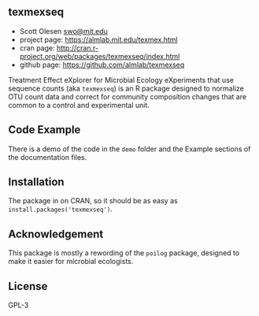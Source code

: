 ## texmexseq
* Scott Olesen <swo@mit.edu>
* project page: https://almlab.mit.edu/texmex.html
* cran page: http://cran.r-project.org/web/packages/texmexseq/index.html
* github page: https://github.com/almlab/texmexseq

Treatment Effect eXplorer for Microbial Ecology eXperiments that use sequence counts (aka `texmexseq`) is an R package designed to normalize OTU count data and correct for community composition changes that are common to a control and experimental unit.

## Code Example
There is a demo of the code in the `demo` folder and the Example sections of the documentation files.

## Installation
The package in on CRAN, so it should be as easy as `install.packages('texmexseq')`.

## Acknowledgement
This package is mostly a rewording of the `poilog` package, designed to make it easier for microbial ecologists.

## License
GPL-3
